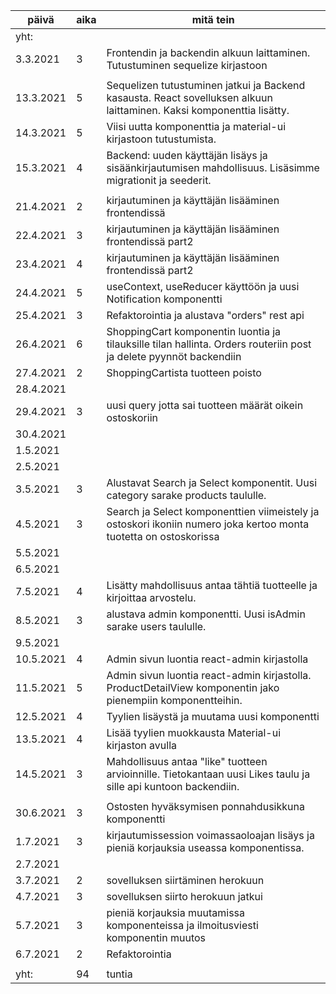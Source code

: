 | päivä     | aika | mitä tein                                                                                                             |
| --------- | ---- | --------------------------------------------------------------------------------------------------------------------- |
| yht:      |      |                                                                                                                       |
| 3.3.2021  | 3    | Frontendin ja backendin alkuun laittaminen. Tutustuminen sequelize kirjastoon                                         |
|           |      |                                                                                                                       |
| 13.3.2021 | 5    | Sequelizen tutustuminen jatkui ja Backend kasausta. React sovelluksen alkuun laittaminen. Kaksi komponenttia lisätty. |
| 14.3.2021 | 5    | Viisi uutta komponenttia ja material-ui kirjastoon tutustumista.                                                      |
| 15.3.2021 | 4    | Backend: uuden käyttäjän lisäys ja sisäänkirjautumisen mahdollisuus. Lisäsimme migrationit ja seederit.               |
|           |      |                                                                                                                       |
| 21.4.2021 | 2    | kirjautuminen ja käyttäjän lisääminen frontendissä                                                                    |
| 22.4.2021 | 3    | kirjautuminen ja käyttäjän lisääminen frontendissä part2                                                              |
| 23.4.2021 | 4    | kirjautuminen ja käyttäjän lisääminen frontendissä part2                                                              |
| 24.4.2021 | 5    | useContext, useReducer käyttöön ja uusi Notification komponentti                                                      |
| 25.4.2021 | 3    | Refaktorointia ja alustava "orders" rest api                                                                          |
| 26.4.2021 | 6    | ShoppingCart komponentin luontia ja tilauksille tilan hallinta. Orders routeriin post ja delete pyynnöt backendiin    |
| 27.4.2021 | 2    | ShoppingCartista tuotteen poisto                                                                                      |
| 28.4.2021 |      |                                                                                                                       |
| 29.4.2021 | 3    | uusi query jotta sai tuotteen määrät oikein ostoskoriin                                                               |
| 30.4.2021 |      |                                                                                                                       |
| 1.5.2021  |      |                                                                                                                       |
| 2.5.2021  |      |                                                                                                                       |
| 3.5.2021  | 3    | Alustavat Search ja Select komponentit. Uusi category sarake products taululle.                                       |
| 4.5.2021  | 3    | Search ja Select komponenttien viimeistely ja ostoskori ikoniin numero joka kertoo monta tuotetta on ostoskorissa     |
| 5.5.2021  |      |                                                                                                                       |
| 6.5.2021  |      |                                                                                                                       |
| 7.5.2021  | 4    | Lisätty mahdollisuus antaa tähtiä tuotteelle ja kirjoittaa arvostelu.                                                 |
| 8.5.2021  | 3    | alustava admin komponentti. Uusi isAdmin sarake users taululle.                                                       |
| 9.5.2021  |      |                                                                                                                       |
| 10.5.2021 | 4    | Admin sivun luontia react-admin kirjastolla                                                                           |
| 11.5.2021 | 5    | Admin sivun luontia react-admin kirjastolla. ProductDetailView komponentin jako pienempiin komponentteihin.           |
| 12.5.2021 | 4    | Tyylien lisäystä ja muutama uusi komponentti                                                                          |
| 13.5.2021 | 4    | Lisää tyylien muokkausta Material-ui kirjaston avulla                                                                 |
| 14.5.2021 | 3    | Mahdollisuus antaa "like" tuotteen arvioinnille. Tietokantaan uusi Likes taulu ja sille api kuntoon backendiin.       |
|           |      |                                                                                                                       |
| 30.6.2021 | 3    | Ostosten hyväksymisen ponnahdusikkuna komponentti                                                                     |
| 1.7.2021  | 3    | kirjautumissession voimassaoloajan lisäys ja pieniä korjauksia useassa komponentissa.                                 |
| 2.7.2021  |      |                                                                                                                       |
| 3.7.2021  | 2    | sovelluksen siirtäminen herokuun                                                                                      |
| 4.7.2021  | 3    | sovelluksen siirto herokuun jatkui                                                                                    |
| 5.7.2021  | 3    | pieniä korjauksia muutamissa komponenteissa ja ilmoitusviesti komponentin muutos                                      |
| 6.7.2021  | 2    | Refaktorointia                                                                                                        |
|           |      |                                                                                                                       |
|     yht:  | 94   | tuntia                                                                                                                |